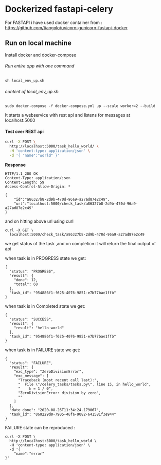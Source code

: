 # Dockerized fastapi-celery

For FASTAPI i have used docker container from :
https://github.com/tiangolo/uvicorn-gunicorn-fastapi-docker

## Run on local machine
Install docker and docker-compose
###### Run entire app with one command 
```
sh local_env_up.sh
```
###### content of local_env_up.sh
```
sudo docker-compose -f docker-compose.yml up --scale worker=2 --build
```

It starts a webservice with rest api and listens for messages at localhost:5000

#### Test over REST api

```bash
curl -X POST \
  http://localhost:5000/task_hello_world/ \
  -H 'content-type: application/json' \
  -d '{ "name":"world" }'
```
**Response**
```http
HTTP/1.1 200 OK
Content-Type: application/json
Content-Length: 59
Access-Control-Allow-Origin: *

{
    "id":"a86327b8-2d9b-470d-96a9-a27ad87e2c49",
    "url":"localhost:5000/check_task/a86327b8-2d9b-470d-96a9-a27ad87e2c49"
}
```
and on hitting above url using curl
```
curl -X GET \
  localhost:5000/check_task/a86327b8-2d9b-470d-96a9-a27ad87e2c49

```
we get status of the task ,and on completion it will return the final output of api

when task is in PROGRESS state we get:
```
{
  "status": "PROGRESS",
  "result": {
    "done": 12,
    "total": 60
  },
  "task_id": "954886f1-f625-4076-9851-e7b77bae1ffb"
}
```
when task is in Completed state we get:
```
{
  "status": "SUCCESS",
  "result": {
    "result": "hello world"
  },
  "task_id": "954886f1-f625-4076-9851-e7b77bae1ffb"
}
```

when task is in FAILURE state we get:
```
{
  "status": "FAILURE",
  "result": {
    "exc_type": "ZeroDivisionError",
    "exc_message": [
      "Traceback (most recent call last):",
      "  File \"/celery_tasks/tasks.py\", line 15, in hello_world",
      "    k = 1 / 0",
      "ZeroDivisionError: division by zero",
      ""
    ]
  },
  "date_done": "2020-08-26T11:34:24.179067",
  "task_id": "060229d0-7905-46fa-9082-641581f3e944"
}
```
FAILURE state can be reproduced :
```
curl -X POST \
  http://localhost:5000/task_hello_world \
  -H 'content-type: application/json' \
  -d '{
	"name":"error"	
}'
```
